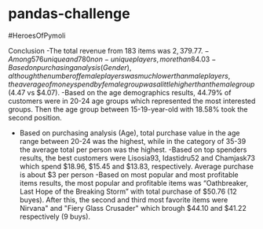 # pandas-challenge
#HeroesOfPymoli

Conclusion 
-The total revenue from 183 items was $2,379.77. 
-Among 576 unique and 780 non-unique players, more than 84.03% was male and more than 14.06% was female. 
-Based on purchasing analysis (Gender), although the number of female players was much lower than male players, the average of money spend by  female group was a little higher than the male group ($4.47 vs $4.07).
-Based on the age demographics results, 44.79% of customers were in 20-24 age groups which represented the most interested groups. Then the age group between 15-19-year-old with 18.58% took the second position. 
- Based on purchasing analysis (Age), total purchase value in the age range between 20-24 was the highest, while in the category of 35-39 the average total per person was the highest. 
-Based on top spenders results, the best customers were Lisosia93, Idastidru52 and Chamjask73 which spend $18.96, $15.45 and $13.83, respectively. Average purchase is about $3 per person
-Based on most popular and most profitable items results, the most popular and profitable items was “Oathbreaker, Last Hope of the Breaking Storm” with total purchase of $50.76 (12 buyes). After this, the second and third most favorite items were Nirvana" and "Fiery Glass Crusader"  which brough $44.10 and $41.22 respectively (9 buys).







